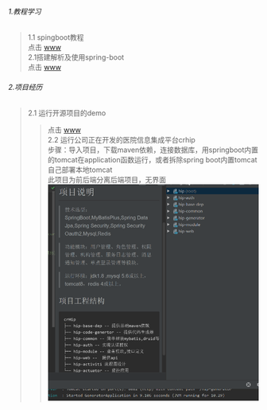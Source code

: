 ###### 1.教程学习
> 1.1 spingboot教程  
> 点击  [www](./spingboot教程学习.md)  
> 2.1搭建解析及使用spring-boot  
> 点击 [www](SpringBoot快速搭建解析及使用.md)
###### 2.项目经历
> 2.1 运行开源项目的demo
>>点击 [www](./运行开源项目的maven_demo.md)  
> 2.2 运行公司正在开发的医院信息集成平台crhip  
>> 步骤：导入项目，下载maven依赖，连接数据库，用springboot内置的tomcat在application函数运行，或者拆除spring boot内置tomcat自己部署本地tomcat  
> 此项目为前后端分离后端项目，无界面
> ![](./pic/crhip.png)
